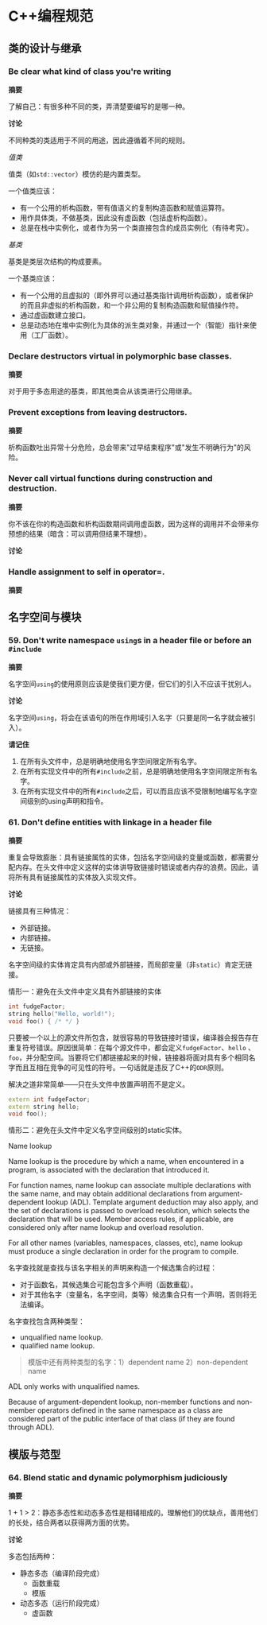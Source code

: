 # C++编程规范

## 类的设计与继承

###  Be clear what kind of class you're writing

**摘要**

了解自己：有很多种不同的类，弄清楚要编写的是哪一种。

**讨论**

不同种类的类适用于不同的用途，因此遵循着不同的规则。

*值类*

值类（如`std::vector`）模仿的是内置类型。

一个值类应该：
- 有一个公用的析构函数，带有值语义的复制构造函数和赋值运算符。
- 用作具体类，不做基类，因此没有虚函数（包括虚析构函数）。
- 总是在栈中实例化，或者作为另一个类直接包含的成员实例化（有待考究）。

*基类*

基类是类层次结构的构成要素。

一个基类应该：
- 有一个公用的且虚拟的（即外界可以通过基类指针调用析构函数），或者保护的而且非虚拟的析构函数，和一个非公用的复制构造函数和赋值操作符。
- 通过虚函数建立接口。
- 总是动态地在堆中实例化为具体的派生类对象，并通过一个（智能）指针来使用（工厂函数）。


### Declare destructors virtual in polymorphic base classes.

**摘要**

对于用于多态用途的基类，即其他类会从该类进行公用继承。




### Prevent exceptions from leaving destructors.

**摘要**

析构函数吐出异常十分危险，总会带来"过早结束程序"或"发生不明确行为"的风险。

### Never call virtual functions during construction and destruction.

**摘要**

你不该在你的构造函数和析构函数期间调用虚函数，因为这样的调用并不会带来你预想的结果（暗含：可以调用但结果不理想）。

**讨论**

### Handle assignment to self in operator=.

**摘要**





## 名字空间与模块

### 59. Don't write namespace `using`s in a header file or before an `#include`

**摘要**

名字空间`using`的使用原则应该是使我们更方便，但它们的引入不应该干扰别人。



**讨论**

名字空间`using`，将会在该语句的所在作用域引入名字（只要是同一名字就会被引入）。


**请记住**

1. 在所有头文件中，总是明确地使用名字空间限定所有名字。
2. 在所有实现文件中的所有`#include`之前，总是明确地使用名字空间限定所有名字。
3. 在所有实现文件中的所有`#include`之后，可以而且应该不受限制地编写名字空间级别的using声明和指令。


### 61. Don't define entities with linkage in a header file

**摘要**

重复会导致膨胀：具有链接属性的实体，包括名字空间级的变量或函数，都需要分配内存。在头文件中定义这样的实体讲导致链接时错误或者内存的浪费。因此，请将所有具有链接属性的实体放入实现文件。

**讨论**

链接具有三种情况：
- 外部链接。
- 内部链接。
- 无链接。

名字空间级的实体肯定具有内部或外部链接，而局部变量（非`static`）肯定无链接。


情形一：避免在头文件中定义具有外部链接的实体

```c++
int fudgeFactor;
string hello("Hello, world!");
void foo() { /* */ }
```
只要被一个以上的源文件所包含，就很容易的导致链接时错误，编译器会报告存在重复符号错误。原因很简单：在每个源文件中，都会定义`fudgeFactor`、`hello` 、`foo`，并分配空间。当要将它们都链接起来的时候，链接器将面对具有多个相同名字而且互相在竞争的可见性的符号。一句话就是违反了C++的`ODR`原则。

解决之道非常简单——只在头文件中放置声明而不是定义。

```c++
extern int fudgeFactor;
extern string hello;
void foo();
```

情形二：避免在头文件中定义名字空间级别的static实体。





Name lookup

Name lookup is the procedure by which a name, when encountered in a program, is associated with the declaration that introduced it.

For function names, name lookup can associate multiple declarations with the same name, and may obtain additional declarations from argument-dependent lookup (ADL). Template argument deduction may also apply, and the set of declarations is passed to overload resolution, which selects the declaration that will be used. Member access rules, if applicable, are considered only after name lookup and overload resolution.

For all other names (variables, namespaces, classes, etc), name lookup must produce a single declaration in order for the program to compile.

名字查找就是查找与该名字相关的声明来构造一个候选集合的过程：
- 对于函数名，其候选集合可能包含多个声明（函数重载）。
- 对于其他名字（变量名，名字空间，类等）候选集合只有一个声明，否则将无法编译。

名字查找包含两种类型：
- unqualified name lookup.
- qualified name lookup.

> 模版中还有两种类型的名字：1）dependent name 2）non-dependent name




ADL only works with unqualified names.


Because of argument-dependent lookup, non-member functions and non-member operators defined in the same namespace as a class are considered part of the public interface of that class (if they are found through ADL).




## 模版与范型

### 64. Blend static and dynamic polymorphism judiciously

**摘要**

1 + 1 > 2：静态多态性和动态多态性是相辅相成的。理解他们的优缺点，善用他们的长处，结合两者以获得两方面的优势。

**讨论**

多态包括两种：
- 静态多态（编译阶段完成）
  - 函数重载
  - 模版
- 动态多态（运行阶段完成）
  - 虚函数








